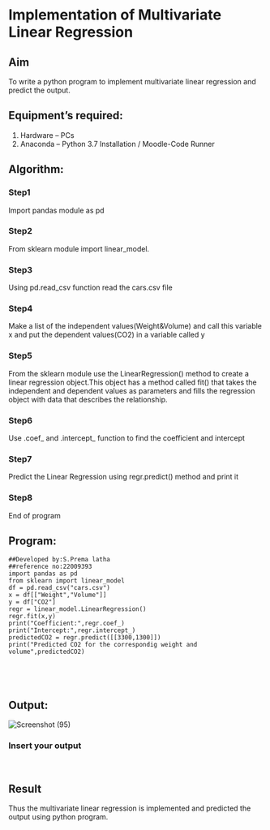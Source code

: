 # Implementation of Multivariate Linear Regression
## Aim
To write a python program to implement multivariate linear regression and predict the output.
## Equipment’s required:
1.	Hardware – PCs
2.	Anaconda – Python 3.7 Installation / Moodle-Code Runner
## Algorithm:
### Step1
Import pandas module as pd

### Step2
From sklearn module import linear_model.

### Step3
Using pd.read_csv function read the cars.csv file

### Step4
Make a list of the independent values(Weight&Volume) and call this variable x and put the dependent values(CO2) in a variable called y

### Step5
From the sklearn module use the LinearRegression() method to create a linear regression object.This object has a method called fit() that takes the independent and dependent values as parameters and fills the regression object with data that describes the relationship.

### Step6
Use .coef_ and .intercept_ function to find the coefficient and intercept

### Step7
Predict the Linear Regression using regr.predict() method and print it

### Step8
End of program

## Program:
```
##Developed by:S.Prema latha
##reference no:22009393
import pandas as pd
from sklearn import linear_model
df = pd.read_csv("cars.csv")
x = df[["Weight","Volume"]]
y = df["CO2"]
regr = linear_model.LinearRegression()
regr.fit(x,y)
print("Coefficient:",regr.coef_)
print("Intercept:",regr.intercept_)
predictedCO2 = regr.predict([[3300,1300]])
print("Predicted CO2 for the correspondig weight and volume",predictedCO2)





```
## Output:

![Screenshot (95)](https://user-images.githubusercontent.com/120620842/214342015-34549410-d275-42ef-94d3-ecd561655aa0.png)


### Insert your output

<br>

## Result
Thus the multivariate linear regression is implemented and predicted the output using python program.
